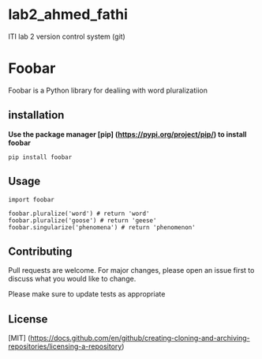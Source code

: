 # lab2_ahmed_fathi
ITI lab 2 version control system (git)

# Foobar
Foobar is a Python library for dealiing with word pluralizatiion

## installation
**Use the package manager [pip] (https://pypi.org/project/pip/) to install foobar**
```
pip install foobar
```

## Usage

```
import foobar 

foobar.pluralize('word') # return 'word'
foobar.pluralize('goose') # return 'geese'
foobar.singularize('phenomena') # return 'phenomenon'
```

## Contributing
Pull requests are welcome. For major changes, please open an issue first to discuss what you would like to change.

Please make sure to update tests as appropriate

## License
[MIT] (https://docs.github.com/en/github/creating-cloning-and-archiving-repositories/licensing-a-repository) 